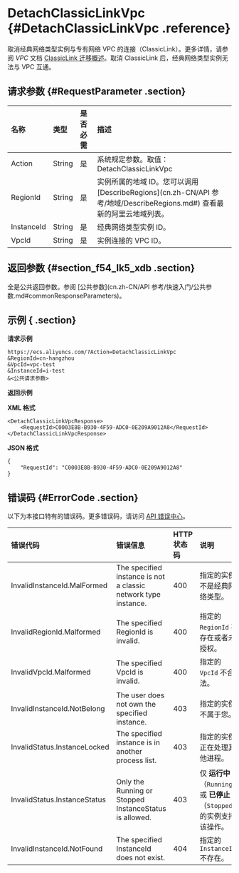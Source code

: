 # DetachClassicLinkVpc {#DetachClassicLinkVpc .reference}

取消经典网络类型实例与专有网络 VPC 的连接（ClassicLink）。更多详情，请参阅 *VPC* 文档 [ClassicLink 迁移概述](../../../../cn.zh-CN/用户指南/ClassicLink/ClassicLink概述.md#)。取消 ClassicLink 后，经典网络类型实例无法与 VPC 互通。

## 请求参数 {#RequestParameter .section}

|名称|类型|是否必需|描述|
|:-|:-|:---|:-|
|Action|String|是|系统规定参数。取值：DetachClassicLinkVpc|
|RegionId|String|是|实例所属的地域 ID。您可以调用 [DescribeRegions](cn.zh-CN/API 参考/地域/DescribeRegions.md#) 查看最新的阿里云地域列表。|
|InstanceId|String|是|经典网络类型实例 ID。|
|VpcId|String|是|实例连接的 VPC ID。|

## 返回参数 {#section_f54_lk5_xdb .section}

全是公共返回参数。参阅 [公共参数](cn.zh-CN/API 参考/快速入门/公共参数.md#commonResponseParameters)。

## 示例 { .section}

**请求示例** 

```
https://ecs.aliyuncs.com/?Action=DetachClassicLinkVpc
&RegionId=cn-hangzhou
&VpcId=vpc-test
&InstanceId=i-test
&<公共请求参数>
```

**返回示例** 

**XML 格式**

```
<DetachClassicLinkVpcResponse>
    <RequestId>C0003E8B-B930-4F59-ADC0-0E209A9012A8</RequestId>
</DetachClassicLinkVpcResponse>
```

 **JSON 格式** 

```
{
    "RequestId": "C0003E8B-B930-4F59-ADC0-0E209A9012A8"
}
```

## 错误码 {#ErrorCode .section}

以下为本接口特有的错误码。更多错误码，请访问 [API 错误中心](https://error-center.aliyun.com/status/product/Ecs)。

|错误代码|错误信息|HTTP 状态码|说明|
|:---|:---|:-------|:-|
|InvalidInstanceId.MalFormed|The specified instance is not a classic network type instance.|400|指定的实例不是经典网络类型。|
|InvalidRegionId.Malformed|The specified RegionId is invalid.|400|指定的 `RegionId` 不存在或者未授权。|
|InvalidVpcId.Malformed|The specified VpcId is invalid.|400|指定的 `VpcId` 不合法。|
|InvalidInstanceId.NotBelong|The user does not own the specified instance.|403|指定的实例不属于您。|
|InvalidStatus.InstanceLocked|The specified instance is in another process list.|403|指定的实例正在处理其他进程。|
|InvalidStatus.InstanceStatus|Only the Running or Stopped InstanceStatus is allowed.|403|仅 **运行中**（`Running`） 或 **已停止**（`Stopped`） 的实例支持该操作。|
|InvalidInstanceId.NotFound|The specified InstanceId does not exist.|404|指定的 `InstanceId` 不存在。|

